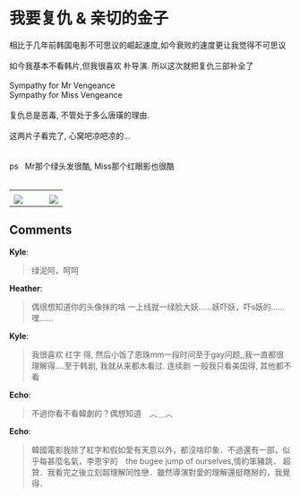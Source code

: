 # 我要复仇 &amp; 亲切的金子

<div id="msgcns!B37A52AAF181A958!908" class="bvMsg"><div>相比于几年前韩国电影不可思议的崛起速度,如今衰败的速度更让我觉得不可思议</div>
<div> </div>
<div>如今我基本不看韩片,但我很喜欢 朴导演. 所以这次就把复仇三部补全了</div>
<div> </div>
<div>Sympathy for Mr Vengeance</div>
<div>Sympathy for Miss Vengeance</div>
<div> </div>
<div>复仇总是恶毒, 不管处于多么唐璜的理由. </div>
<div> </div>
<div>这两片子看完了, 心窝吧凉吧凉的...</div>
<div> </div>
<div> </div>
<div>ps   Mr那个绿头发很酷, Miss那个红眼影也很酷</div>
<div>      </div></div><table cellspacing="0" border="0"><tr><td></td></tr><tr><td valign="top"><a href="http://blufiles.storage.live.com/y1p8cou5NE5xxXnouSWWcMf_bvTCZ4At80sJpTTciOfe2fjq7bXv4WrpJ8SKrlYHclILaLp7MJdlXE" target="_blank" rel="WLPP;url=http://blufiles.storage.live.com/y1p8cou5NE5xxXnouSWWcMf_bvTCZ4At80sJpTTciOfe2fjq7bXv4WrpJ8SKrlYHclILaLp7MJdlXE;cnsid=cns&#033;B37A52AAF181A958&#033;909"><img src="http://blufiles.storage.live.com/y1p8cou5NE5xxXnouSWWcMf_a1QgtOojCmZICTOiN7jhQ87mkjOY9Xa7F6rCHwftC9LoOA5mOMv-O0" border="0" /></a></td><td width="15"></td><td valign="top"><a href="http://blufiles.storage.live.com/y1pFnxrcIrAc-FxQ8EIIu0PiDlaOspvgbgvT71R0V-4MgFiiWrYMliM93ujrNHa5m4LjXiSH1Rx4Cs" target='_blank' rel="WLPP;url=http://blufiles.storage.live.com/y1pFnxrcIrAc-FxQ8EIIu0PiDlaOspvgbgvT71R0V-4MgFiiWrYMliM93ujrNHa5m4LjXiSH1Rx4Cs;cnsid=cns&#033;B37A52AAF181A958&#033;910"><img src="http://blufiles.storage.live.com/y1pFnxrcIrAc-FxQ8EIIu0PiNyppA7VK0FVdCS9UF4AcSV7Pz1vk6JdvPlT2NtWNn1B1G8AzpaBeiM" border="0" /></a></td></tr></table>

## Comments

**Kyle**:
> 绿泥阿，呵呵

**Heather**:
> 偶很想知道你的头像抹的啥
一上线就一绿脸大妖……妖吓妖，吓s妖的……嘿……

**Kyle**:
> 我很喜欢 红字 得, 然后小饭了恩珠mm一段时间至于gay问题,,我一直都很理解得....至于韩剧, 我就从来都木看过. 连续剧 一般我只看美国得, 其他都不看

**Echo**:
> 不過你看不看韓劇的？偶想知道　︿＿︿

**Echo**:
> 韓國電影我除了紅字和假如愛有天意以外，都沒啥印象．不過還有一部，似乎每甚麼名氣，李恩宇的　the bugee jump of ourselves,情約笨豬跳．
超贊．我看完之後立刻超理解同性戀．雖然導演對愛的理解還挺瞎掰的，我覺得．


